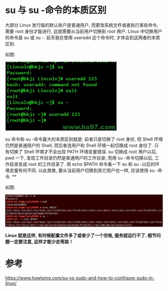 # su 与 su -命令的本质区别
大部分 Linux 发行版的默认账户是普通用户, 而更改系统文件或者执行某些命令, 需要 root 身份才能进行, 这就需要从当前用户切换到 root 用户. Linux 中切换用户的命令是 su 或 su -. 前天我在使用 useradd 这个命令时, 才体会到这两者的本质区别.

如图:

![su](images/su.jpg "su")

su 命令和 su -命令最大的本质区别就是: 前者只是切换了 root 身份, 但 Shell 环境仍然是普通用户的 Shell; 而后者连用户和 Shell 环境一起切换成 root 身份了. 只有切换了 Shell 环境才不会出现 PATH 环境变量错误. su 切换成 root 用户以后, pwd 一下, 发现工作目录仍然是普通用户的工作目录; 而用 su -命令切换以后, 工作目录变成 root 的工作目录了. 用 echo $PATH 命令看一下 su 和 su -以后的环境变量有何不同. 以此类推, 要从当前用户切换到其它用户也一样, 应该使用 su -命令. **

如图:

![su](images/su_.PNG "su -")

**Linux 就是这样, 有时候配置文件多了或者少了一个空格, 服务就运行不了. 细节问题一定要注意, 这样才能少走弯路！**

# 参考

https://www.howtoing.com/su-vs-sudo-and-how-to-configure-sudo-in-linux/